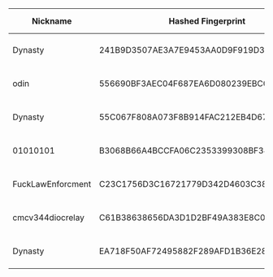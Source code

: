 | Nickname |  Hashed Fingerprint	| Or Addresses | Contact | Running | Flags | Last Seen | First Seen | Last Restarted | Advertised Bandwidth | Platform | Version | Version Status | Recommended Version | Verified hostnames | Exit policy |
|---|---|---|---|---|---|---|---|---|---|---|---|---|---|---|---|
|Dynasty | 241B9D3507AE3A7E9453AA0D9F919D3498252FD1 | ["87.106.173.70:443","[2a01:239:221:2c00::1]:443"] | tor-relays.vigorous417@aleeas.com | false | Running, V2Dir, Valid | 2025-09-23 00:00:00 | 2025-09-23 00:00:00 | 2025-09-22 23:35:52 | 253952 | Tor 0.4.8.16 on Linux | 0.4.8.16 | recommended | true | ["ip87-106-173-70.pbiaas.com"] | ["reject *:*"]|
|odin | 556690BF3AEC04F687EA6D080239EBC0AA5D4467 | ["128.140.58.110:9001","[2a01:4f8:c17:7d57::1]:9001"] | odins-eye.uncivil444@passmail.net | false | Running, Valid | 2025-09-23 00:00:00 | 2025-09-23 00:00:00 | 2025-09-22 23:16:15 | 0 | Tor 0.4.8.16 on Linux | 0.4.8.16 | recommended | true | ["static.110.58.140.128.clients.your-server.de"] | ["reject *:*"]|
|Dynasty | 55C067F808A073F8B914FAC212EB4D677FB21712 | ["87.106.173.70:443","[2a01:239:221:2c00::1]:443"] | tor-relays.vigorous417@aleeas.com | false | Running, V2Dir, Valid | 2025-09-23 00:00:00 | 2025-09-23 00:00:00 | 2025-09-22 23:49:08 | 253952 | Tor 0.4.8.16 on Linux | 0.4.8.16 | recommended | true | ["ip87-106-173-70.pbiaas.com"] | ["reject *:*"]|
|01010101 | B3068B66A4BCCFA06C2353399308BF349A6531B2 | ["89.217.61.72:9001"] | torproject.barcan@simplelogin.co | true | Running, V2Dir, Valid | 2025-09-23 02:00:00 | 2025-09-23 00:00:00 | 2025-09-22 23:34:30 | 0 | Tor 0.4.8.18 on Linux | 0.4.8.18 | recommended | true | ["adsl-89-217-61-72.adslplus.ch"] | ["reject *:*"]|
|FuckLawEnforcment | C23C1756D3C16721779D342D4603C389D2829463 | ["178.211.147.20:9001"] | Stand together against the cops and FBI contact: quidonetwork@gmail.com | true | Running, V2Dir, Valid | 2025-09-23 02:00:00 | 2025-09-23 00:00:00 | 2025-09-22 23:23:11 | 0 | Tor 0.4.8.18 on Linux | 0.4.8.18 | recommended | true | N/A | ["reject *:*"]|
|cmcv344diocrelay | C61B38638656DA3D1D2BF49A383E8C0A8A5300E8 | ["142.93.85.37:9001"] | cmcv10344@proton.me | true | Running, Valid | 2025-09-23 02:00:00 | 2025-09-23 02:00:00 | 2025-09-23 00:18:34 | 0 | Tor 0.4.8.18 on Linux | 0.4.8.18 | recommended | true | N/A | ["reject *:*"]|
|Dynasty | EA718F50AF72495882F289AFD1B36E28AB0B5216 | ["87.106.173.70:443","[2a01:239:221:2c00::1]:443"] | tor-relays.vigorous417@aleeas.com | false | Running, V2Dir, Valid | 2025-09-23 00:00:00 | 2025-09-23 00:00:00 | 2025-09-22 23:42:31 | 253952 | Tor 0.4.8.16 on Linux | 0.4.8.16 | recommended | true | ["ip87-106-173-70.pbiaas.com"] | ["reject *:*"]|
